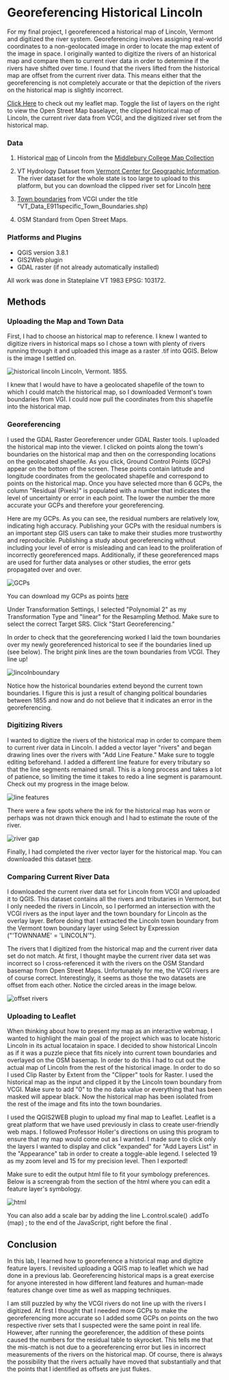 # Georeferencing Historical Lincoln

For my final project, I georeferenced a historical map of Lincoln, Vermont and digitized the river system. Georeferencing involves assigning real-world coordinates to a non-geolocated image in order to locate the map extent of the image in space. I originally wanted to digitize the rivers of an historical map and compare them to current river data in order to determine if the rivers have shifted over time. I found that the rivers lifted from the historical map are offset from the current river data. This means either that the georeferencing is not completely accurate or that the depiction of the rivers on the historical map is slightly incorrect. 

[Click Here](/finalmap/index.html) to check out my leaflet map. Toggle the list of layers on the right to view the Open Street Map baselayer, the clipped historical map of Lincoln, the current river data from VCGI, and the digitized river set from the historical map.

### Data 

1. Historical [map](historicallincolnjpg.jpg) of Lincoln from the [Middlebury College Map Collection](https://archive.org/details/middleburycollegemaps)

2. VT Hydrology Dataset from [Vermont Center for Geographic Information](http://geodata.vermont.gov/). The river dataset for the whole state is too large to upload to this platform, but you can download the clipped river set for Lincoln [here](vcgiriversnew.shp) 

3. [Town boundaries](VT_Data_E911specific_Town_Boundaries.shp) from VCGI under the title "VT_Data_E911specific_Town_Boundaries.shp)

4. OSM Standard from Open Street Maps. 

### Platforms and Plugins

* QGIS version 3.8.1
* GIS2Web plugin 
* GDAL raster (if not already automatically installed) 

All work was done in Stateplaine VT 1983 EPSG: 103172. 

## Methods

### Uploading the Map and Town Data

First, I had to choose an historical map to reference. I knew I wanted to digitize rivers in historical maps so I chose a town with plenty of rivers running through it and uploaded this image as a raster .tif into QGIS. Below is the image I settled on. 

![historical lincoln](historicallincolnjpg.jpg) 
Lincoln, Vermont. 1855. 

I knew that I would have to have a geolocated shapefile of the town to which I could match the historical map, so I downloaded Vermont's town boundaries from VGI. I could now pull the coordinates from this shapefile into the historical map.

### Georeferencing

I used the GDAL Raster Georeferencer under GDAL Raster tools. I uploaded the historical map into the viewer. I clicked on points along  the town's boundaries on the historical map and then on the corresponding locations on the geolocated shapefile. As you click, Ground Control Points (GCPs) appear on the bottom of the screen. These points contain latitude and longitude coordinates from the geolocated shapefile and correspond to points on the historical map. Once you have selected more than 6 GCPs, the column "Residual (Pixels)" is populated with a number that indicates the level of uncertainty or error in each point. The lower the number the more accurate your GCPs and therefore your georeferencing. 

Here are my GCPs. As you can see, the residual numbers are relatively low, indicating high accuracy. Publishing your GCPs with the residual numbers is an important step GIS users can take to make their studies more trustworthy and reproducible. Publishing a study about georeferencing without including your level of error is misleading and can lead to the proliferation of incorrectly georeferenced maps. Additionally, if these georeferenced maps are used for further data analyses or other studies, the error gets propagated over and over. 

![GCPs](GCPs.PNG) 

You can download my GCPs as points [here](historicallincolnjpg_modified.tif.points) 

Under Transformation Settings, I selected "Polynomial 2" as my Transformation Type and "linear" for the Resampling Method. Make sure to select the correct Target SRS. Click "Start Georeferencing."

In order to check that the georeferencing worked I laid the town boundaries over my newly georeferenced historical to see if the boundaries lined up (see below). The bright pink lines are the town boundaries from VCGI. They line up!

![lincolnboundary](lincolninboundary.PNG) 

Notice how the historical boundaries extend beyond the current town boundaries. I figure this is just a result of changing political boundaries between 1855 and now and do not believe that it indicates an error in the georeferencing. 

### Digitizing Rivers

I wanted to digitize the rivers of the historical map in order to compare them to current river data in Lincoln. I added a vector layer "rivers" and began drawing lines over the rivers with "Add Line Feature." Make sure to toggle editing beforehand. I added a different line feature for every tributary so that the line segments remained small. This is a long process and takes a lot of patience, so limiting the time it takes to redo a line segment is paramount. Check out my progress in the image below.

![line features](digitizingrivers.PNG)

There were a few spots where the ink for the historical map has worn or perhaps was not drawn thick enough and I had to estimate the route of the river. 

![river gap](missingsection.PNG) 

Finally, I had completed the river vector layer for the historical map. You can downloaded this dataset [here](rivers.shp).

### Comparing Current River Data

I downloaded the current river data set for Lincoln from VCGI and uploaded it to QGIS. This dataset contains all the rivers and tributaries in Vermont, but I only needed the rivers in Lincoln, so I performed an intersection with the VCGI rivers as the input layer and the town boundary for Lincoln as the overlay layer. Before doing that I extracted the Lincoln town boundary from the Vermont town boundary layer using Select by Expression ("'TOWNNAME' = 'LINCOLN'").

The rivers that I digitized from the historical map and the current river data set do not match. At first, I thought maybe the current river data set was incorrect so I cross-referenced it with the rivers on the OSM Standard basemap from Open Street Maps. Unfortunately for me, the VCGI rivers are of course correct. Interestingly, it seems as those the two datasets are offset from each other. Notice the circled areas in the image below. 

![offset rivers](offsetriverscircle.png) 

### Uploading to Leaflet

When thinking about how to present my map as an interactive webmap, I wanted to highlight the main goal of the project which was to locate historic Lincoln in its actual locataion in space. I decided to show historical Lincoln as if it was a puzzle piece that fits nicely into current town boundaries and overlayed on the OSM basemap. In order to do this I had to cut out the actual map of Lincoln from the rest of the historical image. In order to do so I used Clip Raster by Extent from the "Clipper" tools for Raster. I used the historical map as the input and clipped it by the Lincoln town boundary from VCGI. Make sure to add "0" to the no data value or everything that has been masked will appear black. Now the historical map has been isolated from the rest of the image and fits into the town boundaries.

I used the QGIS2WEB plugin to upload my final map to Leaflet. Leaflet is a great platform that we have used previously in class to create user-friendly web maps. I followed Professor Holler's directions on using this program to ensure that my map would come out as I wanted. I made sure to click only the layers I wanted to display and click "expanded" for "Add Layers List" in the "Appearance" tab in order to create a toggle-able legend. I selected 19 as my zoom level and 15 for my precision level. Then I exported! 

Make sure to edit the output html file to fit your symbology preferences. Below is a screengrab from the section of the html where you can edit a feature layer's symbology.

![html](html.PNG)

You can also add a scale bar by adding the line L.control.scale() .addTo (map) ; to the end of the JavaScript, right before the final </script>.

## Conclusion

In this lab, I learned how to georeference a historical map and digitize feature layers. I revisited uploading a QGIS map to leaflet which we had done in a previous lab. Georeferencing historical maps is a great exercise for anyone interested in how different land features and human-made features change over time as well as mapping techniques. 

I am still puzzled by why the VCGI rivers do not line up with the rivers I digitized. At first I thought that I needed more GCPs to make the georeferencing more accurate so I added some GCPs on points on the two respective river sets that I suspected were the same point in real life. However, after running the georeferencer, the addition of these points caused the numbers for the residual table to skyrocket. This tells me that the mis-match is not due to a georeferencing error but lies in incorrect measurements of the rivers on the historical map. Of course, there is always the possibility that the rivers actually have moved that substantially and that the points that I identified as offsets are just flukes. 






